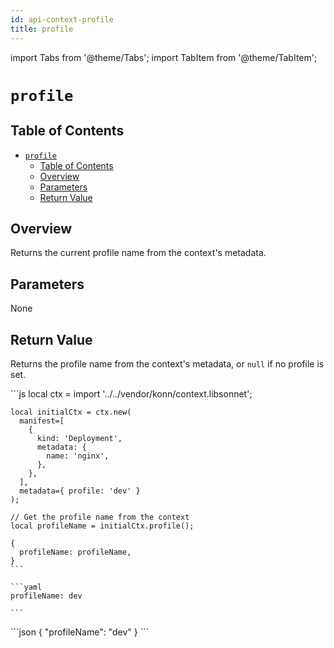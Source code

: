 ```yaml
---
id: api-context-profile
title: profile
---
```


import Tabs from '@theme/Tabs';
import TabItem from '@theme/TabItem';

# `profile`

## Table of Contents
- [`profile`](#profile)
  - [Table of Contents](#table-of-contents)
  - [Overview](#overview)
  - [Parameters](#parameters)
  - [Return Value](#return-value)

## Overview
Returns the current profile name from the context's metadata.

## Parameters
None

## Return Value
Returns the profile name from the context's metadata, or `null` if no profile is set.


<Tabs>
    <TabItem value="jsonnet" label="Jsonnet" default>
    ```js
    local ctx = import '../../vendor/konn/context.libsonnet';

    local initialCtx = ctx.new(
      manifest=[
        {
          kind: 'Deployment',
          metadata: {
            name: 'nginx',
          },
        },
      ],
      metadata={ profile: 'dev' }
    );

    // Get the profile name from the context
    local profileName = initialCtx.profile();

    {
      profileName: profileName,
    }
    ```
  </TabItem>
  <TabItem value="yaml" label="YAML Output">

    ```yaml
    profileName: dev

    ```
  </TabItem>
  <TabItem value="json" label="JSON Output">
    ```json
    {
      "profileName": "dev"
    }
    ```  
    </TabItem>
</Tabs>